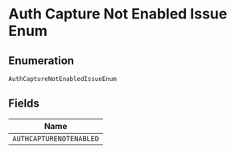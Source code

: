 
# Auth Capture Not Enabled Issue Enum

## Enumeration

`AuthCaptureNotEnabledIssueEnum`

## Fields

| Name |
|  --- |
| `AUTHCAPTURENOTENABLED` |

